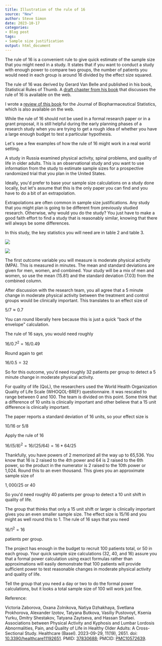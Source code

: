 ```yaml
---
title: Illustration of the rule of 16
source: "New"
author: Steve Simon
date: 2023-10-17
categories:
- Blog post
tags:
- Sample size justification
output: html_document
---
```


The rule of 16 is a convenient rule to give quick estimate of the sample size that you might need in a study. It states that if you want to conduct a study with enough power to compare two groups, the number of patients you would need in each group is around 16 divided by the effect size squared.

<!---more--->

The rule of 16 was derived by Gerard Van Belle and published in his book, Statistical Rules of Thumb. A [draft chapter from his book][van1] that discusses the rule of 16 is available on the web. 

[van1]: http://vanbelle.org/chapters%5Cwebchapter2.pdf

I wrote a [review of this book][sim3] for the Journal of Biopharmaceutical Statistics, which is also available on the web.

[sim3]: https://www.tandfonline.com/doi/full/10.1080/10543400902964217

While the rule of 16 should not be used in a formal research paper or in a grant proposal, it is still helpful during the early planning phases of a research study when you are trying to get a rough idea of whether you have a large enough budget to test a particular hypothesis.

Let's see a few examples of how the rule of 16 might work in a real world setting.

A study in Russia examined physical activity, spinal problems, and quality of life in older adults. This is an observational study and you want to use information from the study to estimate sample sizes for a prospective randomized trial that you plan in the United States. 

Ideally, you'd prefer to base your sample size calculations on a study done locally, but let's assume that this is the only paper you can find and you have to do a bit of an extrapolation.

Extrapolations are often common in sample size justifications. Any study that you might plan is going to be different from previously studied research. Otherwise, why would you do the study? You just have to make a good faith effort to find a study that is reasonably similar, knowing that there will always be some differences.

In this study, the key statistics you will need are in table 2 and table 3.

![](http://www.pmean.com/new-images/23/rule-of-16-01.png)

![](http://www.pmean.com/new-images/23/rule-of-16-02.png)

The first outcome variable you will measure is moderate physical activity (MPA). This is measured in minutes. The mean and standard deviations are given for men, women, and combined. Your study will be a mix of men and women, so use the mean (15.81) and the standard deviation (7.03) from the combined column.

After discussion with the research team, you all agree that a 5 minute change in moderate physical activity between the treatment and control groups would be clinically important. This translates to an effect size of 

$5 / 7 \approx 0.7$

You can round liberally here because this is just a quick "back of the envelope" calculation.

The rule of 16 says, you would need roughly

$16/0.7^2=16/0.49$

Round again to get

$16/0.5=32$

So for this outcome, you'd need roughly 32 patients per group to detect a 5 minute change in moderate physical activity.

For quality of life (QoL), the researchers used the World Health Organization Quality of Life
Scale (WHOQOL-BREF) questionnaire. it was rescaled to range between 0 and 100. The team is divided on this point. Some think that a difference of 10 units is clinically important and other believe that a 15 unit difference is clinically important.

The paper reports a standard deviation of 16 units, so your effect size is 

$10/16$ or $5/8$

Apply the rule of 16

$16/(5/8)^2=16/(25/64)=16*64/25$

Thankfully, you have powers of 2 memorized all the way up to 65,536. You know that 16 is 2 raised to the 4th power and 64 is 2 raised to the 6th power, so the product in the numerator is 2 raised to the 10th power or 1,024. Round this to an even thousand. This gives you an approximate sample size of 

$1,000/25$ or $40$

So you'd need roughly 40 patients per group to detect a 10 unit shift in quality of life.

The group that thinks that only a 15 unit shift or larger is clinically important gives you an even smaller sample size. The effect size is 15/16 and you might as well round this to 1. The rule of 16 says that you need 

$16/1^2=16$

patients per group.

The project has enough in the budget to recruit 100 patients total, or 50 in each group. Your quick sample size calculations (32, 40, and 16) assure you that a formal power calculation using exact formulas rather than approximations will easily demonstrate that 100 patients will provide sufficient power to test reasonable changes in moderate physical activity and quality of life.

Tell the group that you need a day or two to do the formal power calculations, but it looks a total sample size of 100 will work just fine.

Reference:

Victoria Zaborova, Oxana Zolnikova, Natiya Dzhakhaya, Svetlana Prokhorova, Alexander Izotov, Tatyana Butkova, Vasiliy Pustovoyt, Ksenia Yurku, Dmitry Shestakov, Tatyana Zaytseva, and Hassan Shafaei. Associations between Physical Activity and Kyphosis and Lumbar Lordosis Abnormalities, Pain, and Quality of Life in Healthy Older Adults: A Cross-Sectional Study. Healthcare (Basel). 2023-09-29, 11(19), 2651. doi: [10.3390/healthcare11192651][zab1]. PMID: [37830688][zab2]; PMCID: [PMC10572639][zab3].

[zab1]: https://doi.org/10.3390/healthcare11192651
[zab2]: https://pubmed.ncbi.nlm.nih.gov/37830688/
[zab3]: https://www.ncbi.nlm.nih.gov/pmc/articles/PMC10572639/
